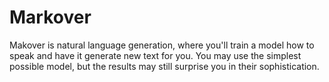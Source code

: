# Markover

Makover is natural language generation, where you'll train a model how to speak and have it generate new text for you. You may use the simplest possible model, but the results may still surprise you in their sophistication.
